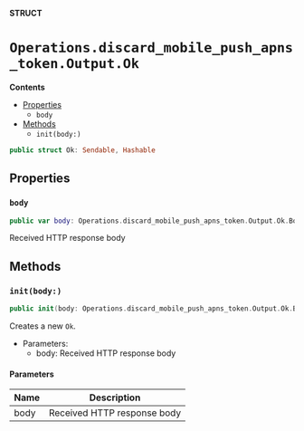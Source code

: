 **STRUCT**

# `Operations.discard_mobile_push_apns_token.Output.Ok`

**Contents**

- [Properties](#properties)
  - `body`
- [Methods](#methods)
  - `init(body:)`

```swift
public struct Ok: Sendable, Hashable
```

## Properties
### `body`

```swift
public var body: Operations.discard_mobile_push_apns_token.Output.Ok.Body
```

Received HTTP response body

## Methods
### `init(body:)`

```swift
public init(body: Operations.discard_mobile_push_apns_token.Output.Ok.Body)
```

Creates a new `Ok`.

- Parameters:
  - body: Received HTTP response body

#### Parameters

| Name | Description |
| ---- | ----------- |
| body | Received HTTP response body |